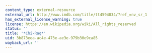 ```yaml
---
content_type: external-resource
external_url: http://www.imdb.com/title/tt4594834/?ref_=nv_sr_1
has_external_license_warning: true
license: https://en.wikipedia.org/wiki/All_rights_reserved
status: ''
title: '*Chi-Raq*'
uid: 3b873eea-ac4e-473e-ae3e-979b30e9ca85
wayback_url: ''
---
```

